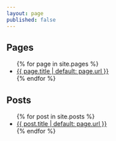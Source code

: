 ```yaml
---
layout: page
published: false
---
```


<h2>Pages</h2>
<ul>
{% for page in site.pages %}
  <li><a href="{{ page.url | relative_url }}">{{ page.title | default: page.url }}</a></li>
{% endfor %}
</ul>

<h2>Posts</h2>
<ul>
{% for post in site.posts %}
  <li><a href="{{ post.url | relative_url }}">{{ post.title | default: page.url }}</a></li>
{% endfor %}
</ul>